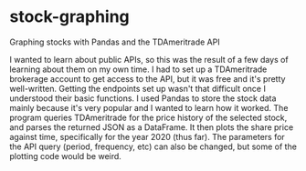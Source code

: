 # stock-graphing
Graphing stocks with Pandas and the TDAmeritrade API

I wanted to learn about public APIs, so this was the result of a few days of learning about them on my own time. I had to set up a TDAmeritrade brokerage
account to get access to the API, but it was free and it's pretty well-written. Getting the endpoints set up wasn't that difficult once I understood their
basic functions. 
I used Pandas to store the stock data mainly because it's very popular and I wanted to learn how it worked. The program queries TDAmeritrade for the
price history of the selected stock, and parses the returned JSON as a DataFrame. It then plots the share price against time, specifically for the year 2020 (thus far).
The parameters for the API query (period, frequency, etc) can also be changed, but some of the plotting code would be weird.
